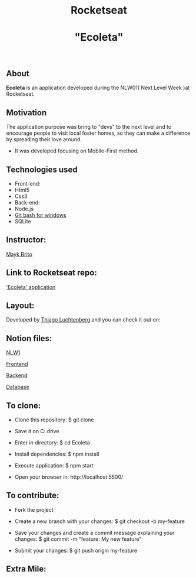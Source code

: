 
<h1 align="center">Rocketseat</h1>

<h1 align="center"><b>"Ecoleta"</b></h1>


<h1 align="center">
    <img src="">
</h1>


## About
**Ecoleta** is an application developed during the NLW01( Next Level Week )at Rocketseat. 

## Motivation
The application purpose was bring to "devs" to the next level and to encourage people to visit local foster homes, so they can make a difference by spreading their love around. 

- It was developed focusing on Mobile-First method. 



## Technologies used
- Front-end:
- Html5 
- Css3 
- Back-end:
- Node.js
- [Git bash for windows](https://gitforwindows.org/)
- SQLite

 
## Instructor: 
[Mayk Brito](https://github.com/maykbrito)

## Link to Rocketseat repo:
['Ecoleta' application](https://www.notion.so/Front-end-7c8a1a9a6df547058f1473f899a3b9c4)

## Layout: 
Developed by [Thiago Luchtenberg](https://www.instagram.com/tiagoluchtenberg/) and you can check it out on:


## Notion files:

[NLW1]()

[Frontend]()

[Backend]()

[Database]()
## To clone: 



- Clone this repository:
$ git clone 

- Save it on C: drive
- Enter in directory: $ cd Ecoleta

- Install dependencies: $ npm install

- Execute application: $ npm start

- Open your browser in: http://localhost:5500/


## To contribute:
- Fork the project 

- Create a new branch with your changes: $ git checkout -b my-feature

- Save your changes and create a commit message explaining your changes: $ git commit -m "feature: My new feature"

- Submit your changes: $ git push origin my-feature

## Extra Mile:





